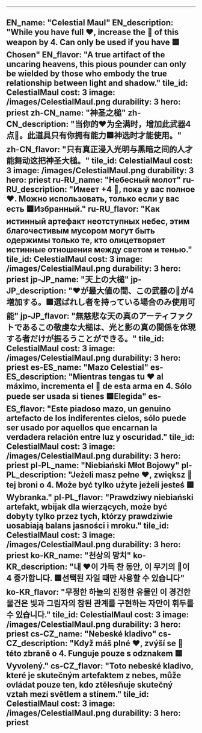 ---

EN_name: "Celestial Maul"
EN_description: "While you have full ❤️, increase the 🔸 of this weapon by 4. Can only be used if you have 🟦Chosen"
EN_flavor: "A true artifact of the uncaring heavens, this pious pounder can only be wielded by those who embody the true relationship between light and shadow."
tile_id: CelestialMaul
cost: 3
image: /images/CelestialMaul.png
durability: 3
hero: priest
zh-CN_name: "神圣之槌"
zh-CN_description: "当你的❤️为全满时，增加此武器4点🔸。此道具只有你拥有能力🟦神选时才能使用。"
zh-CN_flavor: "只有真正浸入光明与黑暗之间的人才能舞动这把神圣大槌。"
tile_id: CelestialMaul
cost: 3
image: /images/CelestialMaul.png
durability: 3
hero: priest
ru-RU_name: "Небесный молот"
ru-RU_description: "Имеет +4 🔸, пока у вас полное ❤️. Можно использовать, только если у вас есть 🟦Избранный."
ru-RU_flavor: "Как истинный артефакт неотступных небес, этим благочестивым мусором могут быть одержимы только те, кто олицетворяет истинные отношения между светом и тенью."
tile_id: CelestialMaul
cost: 3
image: /images/CelestialMaul.png
durability: 3
hero: priest
jp-JP_name: "天上の大槌"
jp-JP_description: "❤️が最大値の間、この武器の🔸が4増加する。🟦選ばれし者を持っている場合のみ使用可能"
jp-JP_flavor: "無慈悲な天の真のアーティファクトであるこの敬虔な大槌は、光と影の真の関係を体現する者だけが振るうことができる。"
tile_id: CelestialMaul
cost: 3
image: /images/CelestialMaul.png
durability: 3
hero: priest
es-ES_name: "Mazo Celestial"
es-ES_description: "Mientras tengas tu ❤️ al máximo, incrementa el 🔸 de esta arma en 4. Sólo puede ser usada si tienes 🟦Elegida"
es-ES_flavor: "Este piadoso mazo, un genuino artefacto de los indiferentes cielos, sólo puede ser usado por aquellos que encarnan la verdadera relación entre luz y oscuridad."
tile_id: CelestialMaul
cost: 3
image: /images/CelestialMaul.png
durability: 3
hero: priest
pl-PL_name: "Niebiański Młot Bojowy"
pl-PL_description: "Jeżeli masz pełne ❤️, zwiększ 🔸 tej broni o 4. Może być tylko użyte jeżeli jesteś 🟦Wybranka."
pl-PL_flavor: "Prawdziwy niebiański artefakt, wbijak dla wierzących, może być dobyty tylko przez tych, którzy prawdziwie uosabiają balans jasności i mroku."
tile_id: CelestialMaul
cost: 3
image: /images/CelestialMaul.png
durability: 3
hero: priest
ko-KR_name: "천상의 망치"
ko-KR_description: "내 ❤️이 가득 찬 동안, 이 무기의 🔸이 4 증가합니다. 🟦선택된 자일 때만 사용할 수 있습니다"
ko-KR_flavor: "무정한 하늘의 진정한 유물인 이 경건한 물건은 빛과 그림자의 참된 관계를 구현하는 자만이 휘두를 수 있습니다."
tile_id: CelestialMaul
cost: 3
image: /images/CelestialMaul.png
durability: 3
hero: priest
cs-CZ_name: "Nebeské kladivo"
cs-CZ_description: "Když máš plné ❤️, zvýší se 🔸 této zbraně o 4. Funguje pouze s odznakem 🟦Vyvolený."
cs-CZ_flavor: "Toto nebeské kladivo, které je skutečným artefaktem z nebes, může ovládat pouze ten, kdo ztělesňuje skutečný vztah mezi světlem a stínem."
tile_id: CelestialMaul
cost: 3
image: /images/CelestialMaul.png
durability: 3
hero: priest
---